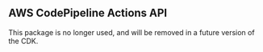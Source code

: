 ## AWS CodePipeline Actions API

This package is no longer used, and will be removed in a future version of the CDK.

